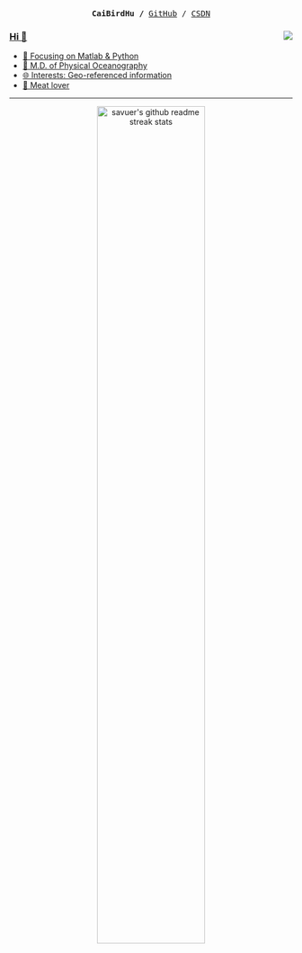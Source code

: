 <p><pre align="center">
<strong>CaiBirdHu /</strong> <a href="https://github.com/CaiBirdHSA">GitHub</a> / <a href="https://blog.csdn.net/weixin_45492560?spm=1000.2115.3001.5343">CSDN</pre></p>

<img align="right" src="https://github-readme-stats.vercel.app/api?username=CaiBirdHSA&show_icons=true&icon_color=CE1D2D&text_color=718096&bg_color=ffffff&hide_title=true" />

### Hi 👋

- :book: Focusing on Matlab & Python
- :construction_worker:  M.D. of Physical Oceanography
- :globe_with_meridians: Interests: Geo-referenced information
- :meat_on_bone: Meat lover

---

<p align="center">
	<a href="https://github.com/programmer-zhang" target="_blank">
		<img src="https://github-readme-streak-stats.herokuapp.com/?user=CaiBirdHSA&theme=highcontrast" width="61.8%" alt="savuer's github readme streak stats"/>
	</a>
</p>
